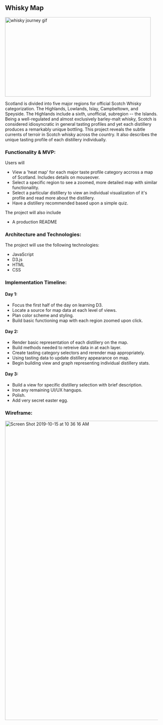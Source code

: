 ## Whisky Map

<img src="https://d-hebert.github.io/me/img/scotland_tk2.gif" alt="whisky journey gif" width="480" height="262">

Scotland is divided into five major regions for official Scotch Whisky categorization.
The Highlands, Lowlands, Islay, Campbeltown, and Speyside. The Highlands include a sixth, unofficial, subregion -- the Islands.
Being a well-regulated and almost exclusively barley-malt whisky, Scotch is considered idiosyncratic in general tasting profiles and yet each distillery produces a remarkably unique bottling.
This project reveals the subtle currents of terroir in Scotch whisky across the country. 
It also describes the unique tasting profile of each distillery individually.

### Functionality & MVP:

Users will

* View a 'heat map' for each major taste profile category accross a map of Scotland. Includes details on mouseover.
* Select a specific region to see a zoomed, more detailed map with similar functionaility. 
* Select a particular distillery to view an individual visualization of it's profile and read more about the distillery.
* Have a distillery recommended based upon a simple quiz.

The project will also include
* A production README

### Architecture and Technologies:

The project will use the following technologies:

* JavaScript
* D3.js
* HTML
* CSS

### Implementation Timeline:

#### Day 1:

* Focus the first half of the day on learning D3.
* Locate a source for map data at each level of views.
* Plan color scheme and styling.
* Build basic functioning map with each region zoomed upon click.

#### Day 2:

* Render basic representation of each distillery on the map.
* Build methods needed to retreive data in at each layer.
* Create tasting category selectors and rerender map appropriately.
* Using tasting data to update distillery appearance on map.
* Begin building view and graph representing individual distillery stats.

#### Day 3:

* Build a view for specific distillery selection with brief description.
* Iron any remaining UI/UX hangups.
* Polish.
* Add very secret easter egg.

### Wireframe:

<img width="986" alt="Screen Shot 2019-10-15 at 10 36 16 AM" src="https://user-images.githubusercontent.com/52796844/66841476-bcb92200-ef37-11e9-8758-04a85b9af29e.png">

